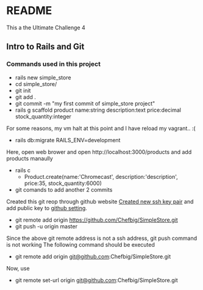 # README

This a the Ultimate Challenge 4

## Intro to Rails and Git

### Commands used in this project 

* rails new simple_store
* cd simple_store/
* git init
* git add .
* git commit -m "my first commit of simple_store project"
* rails g scaffold product name:string description:text price:decimal stock_quantity:integer

For some reasons, my vm halt at this point and I have reload my vagrant.. :(

* rails db:migrate RAILS_ENV=development

Here, open web brower and open http://localhost:3000/products and add products manaully

* rails c
  * Product.create(name:'Chromecast', description:'description', price:35, stock_quantity:6000) 
* git comands to add another 2 commits

Created this git reop through github website
[Created new ssh key pair](https://help.github.com/articles/generating-a-new-ssh-key-and-adding-it-to-the-ssh-agent/#platform-linux) 
and add public key to [github setting](https://github.com/settings/keys).

* git remote add origin https://github.com/Chefbig/SimpleStore.git
* git push -u origin master 

Since the above git remote address is not a ssh address, git push command is not working
The following command should be executed
* git remote add origin git@github.com:Chefbig/SimpleStore.git

Now, use
* git remote set-url origin git@github.com:Chefbig/SimpleStore.git
